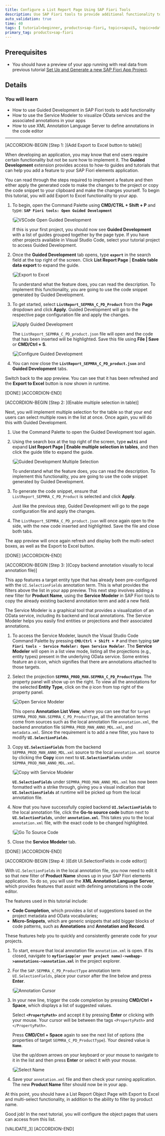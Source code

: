 ```yaml
---
title: Configure a List Report Page Using SAP Fiori Tools
description: Use SAP Fiori tools to provide additional functionality to your List Report Object Page app.
auto_validation: true
time: 40
tags: [ tutorial>beginner, products>sap-fiori, topic>sapui5, topic>odata, topic>user-interface]
primary_tag: products>sap-fiori
---
```


## Prerequisites
 - You should have a preview of your app running with real data from previous tutorial [Set Up and Generate a new SAP Fiori App Project](fiori-tools-generate-project).

## Details
### You will learn
- How to use Guided Development in SAP Fiori tools to add functionality
- How to use the Service Modeler to visualize OData services and the associated annotations in your apps
- How to use XML Annotation Language Server to define annotations in the code editor

---

[ACCORDION-BEGIN [Step 1: ](Add Export to Excel button to table)]

When developing an application, you may know that end users require certain functionality but not be sure how to implement it. The **Guided Development** extension provides access to how-to guides and tutorials that can help you add a feature to your SAP Fiori elements application.

You can read through the steps required to implement a feature and then either apply the generated code to make the changes to the project or copy the code snippet to your clipboard and make the changes yourself. To begin this tutorial, you will add Export to Excel functionality to your app.

1. To begin, open the Command Palette using **CMD/CTRL + Shift + P** and type: **`SAP Fiori tools: Open Guided Development`**

    !![VSCode Open Guided Development](t3-open-guided-development.png)

    If this is your first project, you should now see **Guided Development** with a list of guides grouped together by the page type. If you have other projects available in Visual Studio Code, select your tutorial project to access Guided Development.

2. Once the **Guided Development** tab opens, type **`export`** in the search field at the top right of the screen. Click **List Report Page** | **Enable table data export** to expand the guide.

    !![Export to Excel](t3-guided-development-export2.png)

    To understand what the feature does, you can read the description. To implement this functionality, you are going to use the code snippet generated by Guided Development.

3. To get started, select **`ListReport_SEPMRA_C_PD_Product`** from the **Page** dropdown and click **Apply**. Guided Development will go to the respective page configuration file and apply the changes.

    ![Apply Guided Development](t3-guided-development-export-apply.png)

    The `ListReport_SEPMRA_C_PD_product.json` file will open and the code that has been inserted will be highlighted. Save this file using **File | Save** or **CMD/Ctrl + S**.

    !![Configure Guided Development](t3-guided-development-export-apply-config.png)

4. You can now close the **`ListReport_SEPMRA_C_PD_product.json`** and **Guided Development** tabs.

Switch back to the app preview. You can see that it has been refreshed and the **Export to Excel** button is now shown in runtime.

[DONE]
[ACCORDION-END]

[ACCORDION-BEGIN [Step 2: ](Enable multiple selection in table)]

Next, you will implement multiple selection for the table so that your end users can select multiple rows in the list at once. Once again, you will do this with Guided Development.

1. Use the Command Palette to open the Guided Development tool again.

2. Using the search box at the top right of the screen, type **`multi`** and expand **List Report Page | Enable multiple selection in tables**, and then click the guide title to expand the guide.

    !![Guided Development Multiple Selection](t3-guided-development-multiple-selection2.png)

    To understand what the feature does, you can read the description. To implement this functionality, you are going to use the code snippet generated by Guided Development.

3. To generate the code snippet, ensure that `ListReport_SEPMRA_C_PD_Product` is selected and click **Apply**.

    Just like the previous step, Guided Development will go to the page configuration file and apply the changes.

4. The `ListReport_SEPMRA_C_PD_product.json` will once again open to the side, with the new code inserted and highlighted. Save the file and close both tabs.

The app preview will once again refresh and display both the multi-select boxes, as well as the Export to Excel button.

[DONE]
[ACCORDION-END]


[ACCORDION-BEGIN [Step 3: ](Copy backend annotation visually to local annotation file)]

This app features a target entity type that has already been pre-configured with the `UI.SelectionFields` annotation term. This is what provides the filters above the list in your app preview. This next step involves adding a new filter for **Product Name**, using the **Service Modeler** in SAP Fiori tools to copy the already existing backend annotation term and add a new field.

The Service Modeler is a graphical tool that provides a visualization of an OData service, including its backend and local annotations. The Service Modeler helps you easily find entities or projections and their associated annotations.

1. To access the Service Modeler, launch the Visual Studio Code Command Palette by pressing **`CMD/Ctrl + Shift + P`** and then typing **`SAP Fiori tools - Service Modeler: Open Service Modeler`**. The **Service Modeler** will open in a list view mode, listing all the projections (e.g., entity types) present in the underlying OData service. Some entries feature an `@` icon, which signifies that there are annotations attached to those targets.

2. Select the projection **`SEPMRA_PROD_MAN.SEPMRA_C_PD_ProductType`**. The property panel will show up on the right. To view all the annotations for the selected **Entity Type**, click on the `@` icon from top right of the property panel.

    !![Open Service Modeler](t3-service-modeler-launch-annotation-view2.png)

    This opens **Annotation List View**, where you can see that for `target SEPMRA_PROD_MAN.SEPMRA_C_PD_ProductType`, all the annotation terms come from sources such as the local annotation file `annotation.xml`, the backend annotation file `SEPMRA_PROD_MAN_ANNO_MDL.xml`, and `metadata.xml`. Since the requirement is to add a new filter, you have to modify **`UI.SelectionFields`**.

3. Copy **`UI.SelectionFields`** from the backend `SEPMRA_PROD_MAN_ANNO_MDL.xml` source to the local `annotation.xml` source by clicking the **Copy** icon next to **`UI.SelectionFields`** under `SEPMRA_PROD_MAN_ANNO_MDL.xml`.

    !![Copy with Service Modeler](t3-service-modeler-copy2.png)

    **`UI.SelectionFields`** under `SEPMRA_PROD_MAN_ANNO_MDL.xml` has now been formatted with a strike through, giving you a visual indication that **`UI.SelectionsFields`** at runtime will be picked up from the local annotation file.

4. Now that you have successfully copied backend **`UI.SelectionFields`** to the local annotation file, click the **Go-to source code** button next to **`UI.SelectionFields`**, under **`annotation.xml`**. This takes you to the local `annotation.xml` file, with the exact code to be changed highlighted.

    !![Go To Source Code](t3-service-modeler-goto-code2.png)

5. Close the **Service Modeler** tab.

[DONE]
[ACCORDION-END]

[ACCORDION-BEGIN [Step 4: ](Edit UI.SelectionFields in code editor)]

With `UI.SelectionFields` in the local annotation file, you now need to edit it so that new filter of **Product Name** shows up in your SAP Fiori elements application. To do so, you will use the **XML Annotation Language Server**, which provides features that assist with defining annotations in the code editor.

The features used in this tutorial include:

- **Code Completion**, which provides a list of suggestions based on the project metadata and OData vocabularies;
- **Micro-Snippets**, which are generic snippets that add bigger blocks of code patterns, such as **Annotations** and **Annotation and Record**.

These features help you to quickly and consistently generate code for your projects.

1. To start, ensure that local annotation file `annotation.xml` is open. If its closed, navigate to **`myfioriapp(or your project name)->webapp->annotations->annotation.xml`** in the project explorer.

2. For the `SAP.SEPMRA_C_PD_ProductType` annotation term `UI.SelectionFields`, place your cursor after the line below and press **Enter**.

    !![Annotation Cursor](t3-annotation-modeler-cursor2.png)

3. In your new line, trigger the code completion by pressing **CMD/Ctrl + Space**, which displays a list of suggested values.

    Select **`<PropertyPath>`** and accept it by pressing **Enter** or clicking with your mouse. Your cursor will be between the tags `<PropertyPath>` and `</PropertyPath>`.

    Press **CMD/Ctrl + Space** again to see the next list of options (the properties of target `SEPMRA_C_PD_ProductType`). Your desired value is **`Name`**.

    Use the up/down arrows on your keyboard or your mouse to navigate to it in the list and then press **Enter** or select it with your mouse.

    !![Select Name](t3-annotation-modeler-SelectionField2.gif)

4. Save your `annotation.xml` file and then check your running application. The new **Product Name** filter should now be in your app.

At this point, you should have a List Report Object Page with Export to Excel and multi-select functionality, in addition to the ability to filter by product name.

Good job! In the next tutorial, you will configure the object pages that users can access from this list.

[VALIDATE_3]
[ACCORDION-END]
